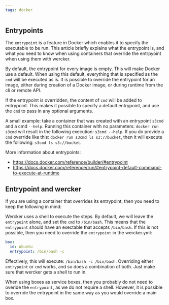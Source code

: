```yaml
---
tags: docker
---
```


## Entrypoints

The `entrypoint` is a feature in Docker which enables it to specify the
executable to be run. This article briefly explains what the entrypoint is, and
what you need to know when using containers that override the entrpyoint when
using them with wercker.

By default, the entrypoint for every image is empty. This will make Docker use
a default. When using this default, everything that is specified as the `cmd`
will be executed as is. It is possible to override the entrypoint for an image,
either during creation of a Docker image, or during runtime from the cli or
remote API.

If the entrypoint is overridden, the content of `cmd` will be added to
entrypoint. This makes it possible to specify a default entrypoint, and use the
`cmd` to pass in any optional arguments.

A small example: take a container that was created with an entrypoint `s3cmd`
and a cmd `--help`. Running this container with no parameters:
`docker run s3cmd` will result in the following execution: `s3cmd --help`. If
you do provide a `cmd` override like this: `docker run s3cmd ls s3://bucket`,
then it will execute the following: `s3cmd ls s3://bucket`.

More information about entrypoints:

- https://docs.docker.com/reference/builder/#entrypoint
- https://docs.docker.com/reference/run/#entrypoint-default-command-to-execute-at-runtime

## Entrypoint and wercker

If you are using a container that overrides its entrypoint, then you need to
keep the following in mind:

Wercker uses a shell to execute the steps. By default, we will leave the
`entrypoint` alone, and set the `cmd` to `/bin/bash`. This means that the
`entrypoint` should have an exectable that accepts `/bin/bash`. If this is not
possible, then you need to override the `entrypoint` in the wercker.yml:

```yaml
box:
  id: ubuntu
  entrypoint: /bin/bash -c
```

Effectively, this will execute: `/bin/bash -c /bin/bash`. Overriding either
`entrypoint` or `cmd` works, and so does a combination of both. Just make
sure that wercker gets a shell to run in.

When using boxes as service boxes, then you probably do not need to overide the
`entrypoint`, as we do not require a shell. However, it is possible to override
the entrypoint in the same way as you would override a main box.
